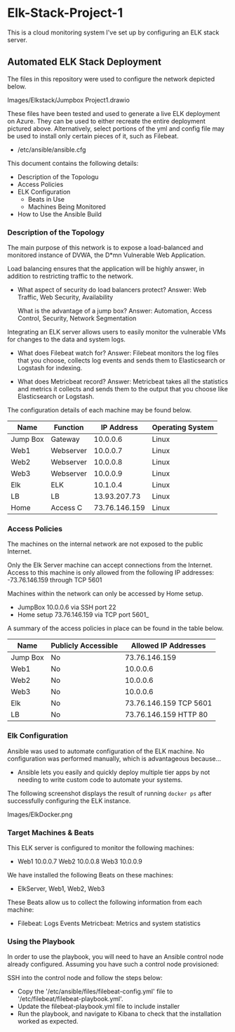 # Elk-Stack-Project-1
This is a cloud monitoring system I've set up by configuring an ELK stack server. 

## Automated ELK Stack Deployment

The files in this repository were used to configure the network depicted below.

Images/Elkstack/Jumpbox Project1.drawio

These files have been tested and used to generate a live ELK deployment on Azure. They can be used to either recreate the entire deployment pictured above. Alternatively, select portions of the yml and config file may be used to install only certain pieces of it, such as Filebeat.

  - /etc/ansible/ansible.cfg


This document contains the following details:
- Description of the Topologu
- Access Policies
- ELK Configuration
  - Beats in Use
  - Machines Being Monitored
- How to Use the Ansible Build


### Description of the Topology

The main purpose of this network is to expose a load-balanced and monitored instance of DVWA, the D*mn Vulnerable Web Application.

Load balancing ensures that the application will be highly answer, in addition to restricting traffic to the network.
- What aspect of security do load balancers protect?
  Answer: Web Traffic, Web Security, Availability

  What is the advantage of a jump box?
  Answer: Automation, Access Control, Security, Network Segmentation

Integrating an ELK server allows users to easily monitor the vulnerable VMs for changes to the data and system logs.
- What does Filebeat watch for?
  Answer: Filebeat monitors the log files that you choose, collects log events and sends them to Elasticsearch or Logstash for indexing.

- What does Metricbeat record?
  Answer: Metricbeat takes all the statistics and metrics it collects and sends them to the output that you choose like Elasticsearch or Logstash.

The configuration details of each machine may be found below.

| Name     | Function | IP Address  | Operating System |
|----------|----------|-------------|------------------|
| Jump Box | Gateway  | 10.0.0.6    | Linux            |
| Web1     | Webserver| 10.0.0.7    | Linux            |
| Web2     | Webserver| 10.0.0.8    | Linux            |
| Web3     | Webserver| 10.0.0.9    | Linux            |
| Elk      | ELK      | 10.1.0.4    | Linux            |
| LB       | LB       |13.93.207.73 | Linux            |
| Home     | Access C |73.76.146.159| Linux

### Access Policies

The machines on the internal network are not exposed to the public Internet.

Only the Elk Server machine can accept connections from the Internet. Access to this machine is only allowed from the following IP addresses:
-73.76.146.159 through TCP 5601

Machines within the network can only be accessed by Home setup.
- JumpBox 10.0.0.6 via SSH port 22
- Home setup 73.76.146.159 via TCP port 5601_

A summary of the access policies in place can be found in the table below.

| Name     | Publicly Accessible | Allowed IP Addresses  |
|----------|---------------------|-----------------------|
| Jump Box | No                  | 73.76.146.159         |
| Web1     | No                  | 10.0.0.6              |
| Web2     | No                  | 10.0.0.6              |
| Web3     | No                  | 10.0.0.6              |
| Elk      | No                  | 73.76.146.159 TCP 5601|
| LB       | No                  | 73.76.146.159 HTTP 80 |

### Elk Configuration

Ansible was used to automate configuration of the ELK machine. No configuration was performed manually, which is advantageous because...
- Ansible lets you easily and quickly deploy multiple tier apps by not needing to write custom code to automate your systems.


The following screenshot displays the result of running `docker ps` after successfully configuring the ELK instance.

Images/ElkDocker.png

### Target Machines & Beats
This ELK server is configured to monitor the following machines:
- Web1 10.0.0.7
  Web2 10.0.0.8
  Web3 10.0.0.9

We have installed the following Beats on these machines:
- ElkServer, Web1, Web2, Web3

These Beats allow us to collect the following information from each machine:
- Filebeat: Logs Events
  Metricbeat: Metrics and system statistics

### Using the Playbook
In order to use the playbook, you will need to have an Ansible control node already configured. Assuming you have such a control node provisioned:

SSH into the control node and follow the steps below:
- Copy the '/etc/ansible/files/filebeat-config.yml' file to '/etc/filebeat/filebeat-playbook.yml'.
- Update the filebeat-playbook.yml file to include installer
- Run the playbook, and navigate to Kibana to check that the installation worked as expected.
